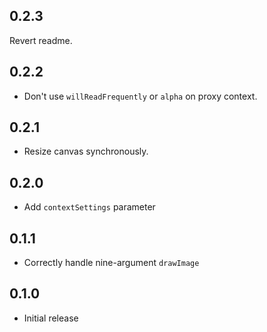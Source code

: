 ## 0.2.3

Revert readme.

## 0.2.2

- Don't use `willReadFrequently` or `alpha` on proxy context.

## 0.2.1

- Resize canvas synchronously.

## 0.2.0

- Add `contextSettings` parameter

## 0.1.1

- Correctly handle nine-argument `drawImage`

## 0.1.0

- Initial release
